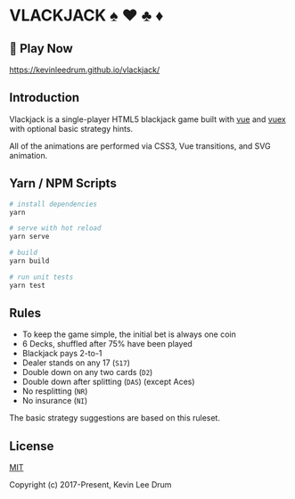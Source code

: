 # VLACKJACK :spades: :hearts: :clubs: :diamonds:

## :rocket: Play Now

https://kevinleedrum.github.io/vlackjack/

## Introduction

Vlackjack is a single-player HTML5 blackjack game built with [vue](https://vuejs.org/) and [vuex](https://vuex.vuejs.org/) with optional basic strategy hints.

All of the animations are performed via CSS3, Vue transitions, and SVG animation.

## Yarn / NPM Scripts

``` bash
# install dependencies
yarn

# serve with hot reload
yarn serve

# build
yarn build

# run unit tests
yarn test
```

## Rules
- To keep the game simple, the initial bet is always one coin
- 6 Decks, shuffled after 75% have been played
- Blackjack pays 2-to-1
- Dealer stands on any 17 (`S17`)
- Double down on any two cards (`D2`)
- Double down after splitting (`DAS`) (except Aces)
- No resplitting (`NR`)
- No insurance (`NI`)

The basic strategy suggestions are based on this ruleset.

## License

[MIT](http://opensource.org/licenses/MIT)

Copyright (c) 2017-Present, Kevin Lee Drum